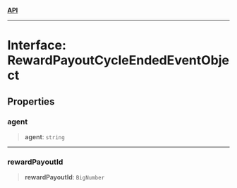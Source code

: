 [**API**](../../../README.md)

***

# Interface: RewardPayoutCycleEndedEventObject

## Properties

### agent

> **agent**: `string`

***

### rewardPayoutId

> **rewardPayoutId**: `BigNumber`

